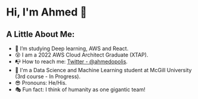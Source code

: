 # Hi, I'm Ahmed 👋

## A Little About Me:

- :telescope: I’m studying Deep learning, AWS and React.
- :dizzy_face: I am a 2022 AWS Cloud Architect Graduate (XTAP).
- :mailbox_with_no_mail: How to reach me: [Twitter - @ahmedopolis](https://twitter.com/ahmedopolis).
- :closed_book: I'm a Data Science and Machine Learning student at McGill University (3rd course - In Progress).
- :sunglasses: Pronouns: He/His.
- :performing_arts: Fun fact: I think of humanity as one gigantic team!
